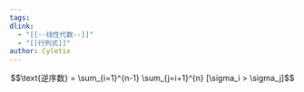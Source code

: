 ```yaml
---
tags: 
dlink:
  - "[[--线性代数--]]"
  - "[[行列式]]"
author: Cyletix
---
```


$$\text{逆序数} = \sum_{i=1}^{n-1} \sum_{j=i+1}^{n} [\sigma_i > \sigma_j]$$

